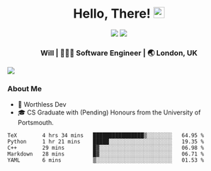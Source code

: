 <div align="center">
  <h1> Hello, There! <img src="https://media.giphy.com/media/hvRJCLFzcasrR4ia7z/giphy.gif" width="25px"></h1>
</div>

<p align="center">
    <a href="https://linkedin.com/in/willgreen98" alt="LinkedIn">
	    <img src="https://img.shields.io/badge/-LinkedIn-0e76a8?style=flat-square&logo=Linkedin&logoColor=white"/></a>
    <a href="https://twitter.com/Will_Green98" alt="Tweeter">
        <img src="https://img.shields.io/badge/-Twitter-00acee?style=flat-square&logo=Twitter&logoColor=white"/></a>
</p>

<div align="center">
	<h3> Will | 👨🏻‍💻 Software Engineer | 🌏 London, UK </h3>
</div>

![](https://visitor-badge.glitch.me/badge?page_id=willgreen98.visitor-badge)

### About Me

- 🥰 Worthless Dev
- 🎓 CS Graduate with (Pending) Honours from the University of Portsmouth.

<!--START_SECTION:waka-->
```text
TeX        4 hrs 34 mins   ████████████████▒░░░░░░░░   64.95 % 
Python     1 hr 21 mins    █████░░░░░░░░░░░░░░░░░░░░   19.35 % 
C++        29 mins         █▓░░░░░░░░░░░░░░░░░░░░░░░   06.98 % 
Markdown   28 mins         █▓░░░░░░░░░░░░░░░░░░░░░░░   06.71 % 
YAML       6 mins          ▒░░░░░░░░░░░░░░░░░░░░░░░░   01.53 % 
```
<!--END_SECTION:waka-->